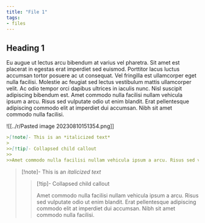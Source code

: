 ```yaml
---
title: "File 1"
tags:
- files
---
```

## Heading 1

Eu augue ut lectus arcu bibendum at varius vel pharetra. Sit amet est placerat in egestas erat imperdiet sed euismod. Porttitor lacus luctus accumsan tortor posuere ac ut consequat. Vel fringilla est ullamcorper eget nulla facilisi. Molestie ac feugiat sed lectus vestibulum mattis ullamcorper velit. Ac odio tempor orci dapibus ultrices in iaculis nunc. Nisl suscipit adipiscing bibendum est. Amet commodo nulla facilisi nullam vehicula ipsum a arcu. Risus sed vulputate odio ut enim blandit. Erat pellentesque adipiscing commodo elit at imperdiet dui accumsan. Nibh sit amet commodo nulla facilisi.

![[../r/Pasted image 20230810151354.png]]

```md
>[!note]- This is an *italicized text*
>
>>[!tip]- Collapsed child callout
>>
>>Amet commodo nulla facilisi nullam vehicula ipsum a arcu. Risus sed vulputate odio ut enim blandit. Erat pellentesque adipiscing commodo elit at imperdiet dui accumsan. Nibh sit amet commodo nulla facilisi.
```

>[!note]- This is an *italicized text*
>
>>[!tip]- Collapsed child callout
>>
>>Amet commodo nulla facilisi nullam vehicula ipsum a arcu. Risus sed vulputate odio ut enim blandit. Erat pellentesque adipiscing commodo elit at imperdiet dui accumsan. Nibh sit amet commodo nulla facilisi.

